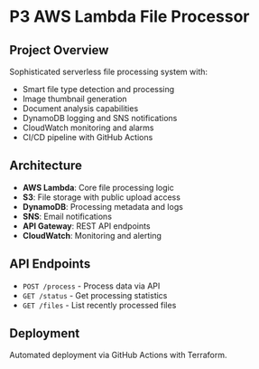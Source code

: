 # P3 AWS Lambda File Processor

## Project Overview
Sophisticated serverless file processing system with:
- Smart file type detection and processing
- Image thumbnail generation
- Document analysis capabilities
- DynamoDB logging and SNS notifications
- CloudWatch monitoring and alarms
- CI/CD pipeline with GitHub Actions

## Architecture
- **AWS Lambda**: Core file processing logic
- **S3**: File storage with public upload access
- **DynamoDB**: Processing metadata and logs
- **SNS**: Email notifications
- **API Gateway**: REST API endpoints
- **CloudWatch**: Monitoring and alerting

## API Endpoints
- `POST /process` - Process data via API
- `GET /status` - Get processing statistics
- `GET /files` - List recently processed files

## Deployment
Automated deployment via GitHub Actions with Terraform.

